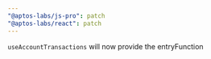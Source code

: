 ```yaml
---
"@aptos-labs/js-pro": patch
"@aptos-labs/react": patch
---
```


`useAccountTransactions` will now provide the entryFunction
